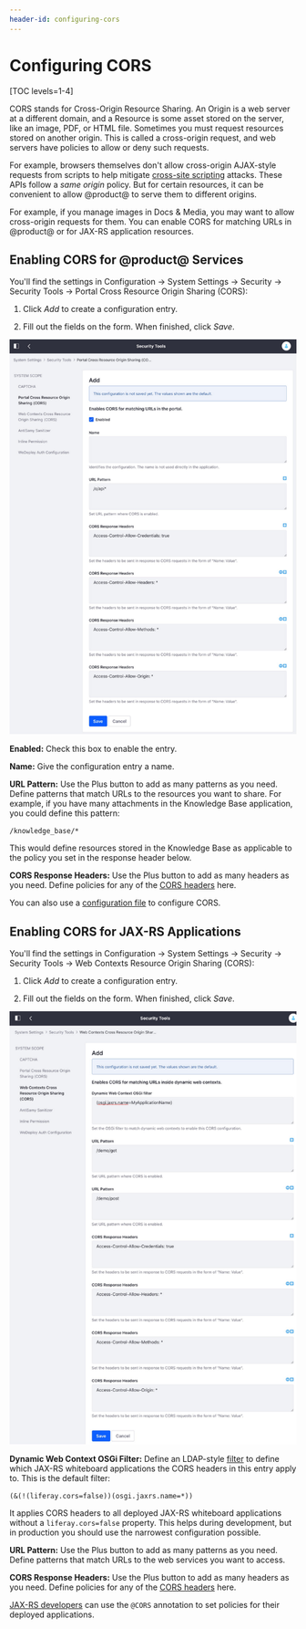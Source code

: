 ```yaml
---
header-id: configuring-cors
---
```


# Configuring CORS

[TOC levels=1-4]

CORS stands for Cross-Origin Resource Sharing. An Origin is a web server at
a different domain, and a Resource is some asset stored on the server, like an
image, PDF, or HTML file. Sometimes you must request resources stored on another
origin. This is called a cross-origin request, and web servers have policies to
allow or deny such requests. 

For example, browsers themselves don't allow cross-origin AJAX-style requests
from scripts to help mitigate 
[cross-site scripting](https://en.wikipedia.org/wiki/Cross-site_scripting)
attacks. These APIs follow a *same origin* policy. But for certain resources, it
can be convenient to allow @product@ to serve them to different origins. 

For example, if you manage images in Docs & Media, you may want to allow
cross-origin requests for them. You can enable CORS for matching URLs in
@product@ or for JAX-RS application resources. 

## Enabling CORS for @product@ Services

You'll find the settings in Configuration &rarr; System Settings &rarr; Security
&rarr; Security Tools &rarr; Portal Cross Resource Origin Sharing (CORS): 

1.  Click *Add* to create a configuration entry. 

2.  Fill out the fields on the form. When finished, click *Save*. 

![Figure 1: The CORS system settings provide a way to configure CORS headers for Liferay services.](../../images/CORS-portal.png)

**Enabled:** Check this box to enable the entry. 

**Name:** Give the configuration entry a name. 

**URL Pattern:** Use the Plus button to add as many patterns as you need. Define
patterns that match URLs to the resources you want to share. For example, if you
have many attachments in the Knowledge Base application, you could define
this pattern: 

    /knowledge_base/*

This would define resources stored in the Knowledge Base as applicable to the
policy you set in the response header below. 

**CORS Response Headers:** Use the Plus button to add as many headers as you
need. Define policies for any of the [CORS headers](https://developer.mozilla.org/en-US/docs/Web/HTTP/Headers#CORS) 
here. 

You can also use a [configuration file](/docs/7-2/user/-/knowledge_base/u/understanding-system-configuration-files)
to configure CORS. 

## Enabling CORS for JAX-RS Applications

You'll find the settings in Configuration &rarr; System Settings &rarr; Security
&rarr; Security Tools &rarr; Web Contexts Resource Origin Sharing (CORS): 

1.  Click *Add* to create a configuration entry. 

2.  Fill out the fields on the form. When finished, click *Save*. 

![Figure 2: There's a separate system settings category for CORS web contexts.](../../images/CORS-jax-rs.png)

**Dynamic Web Context OSGi Filter:** Define an LDAP-style [filter](https://osgi.org/specification/osgi.cmpn/7.0.0/service.http.whiteboard.html) 
to define which JAX-RS whiteboard applications the CORS headers in this entry
apply to. This is the default filter: 

```properties
(&(!(liferay.cors=false))(osgi.jaxrs.name=*))
```
It applies CORS headers to all deployed JAX-RS whiteboard applications without
a `liferay.cors=false` property. This helps during development, but in
production you should use the narrowest configuration possible. 

**URL Pattern:** Use the Plus button to add as many patterns as you need. Define
patterns that match URLs to the web services you want to access. 

**CORS Response Headers:** Use the Plus button to add as many headers as you
need. Define policies for any of the [CORS headers](https://developer.mozilla.org/en-US/docs/Web/HTTP/Headers#CORS) 
here. 

[JAX-RS developers](/docs/7-2/frameworks/-/knowledge_base/f/jax-rs) can use the `@CORS` annotation to set policies for their
deployed applications. 

